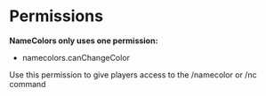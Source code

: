 # Permissions



**NameColors only uses one permission:**

 - namecolors.canChangeColor

Use this permission to give players access to the /namecolor or /nc command
